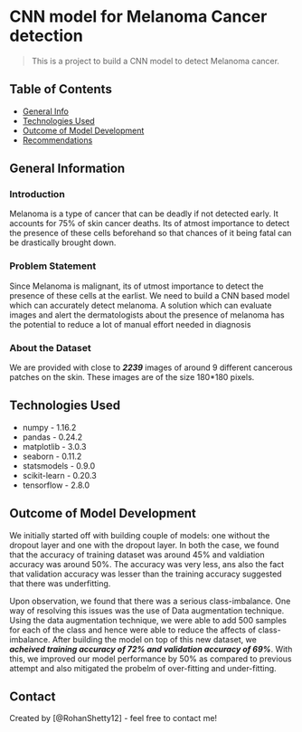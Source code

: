 # CNN model for Melanoma Cancer detection
> This is a project to build a CNN model to detect Melanoma cancer.

## Table of Contents
* [General Info](#general-information)
* [Technologies Used](#technologies-used)
* [Outcome of Model Development](#Outcome-of-model-development)
* [Recommendations](#Recommendations)


<!-- You can include any other section that is pertinent to your problem -->

## General Information
### Introduction
Melanoma is a type of cancer that can be deadly if not detected early. It accounts for 75% of skin cancer deaths. Its of atmost importance to detect the presence of these cells beforehand so that chances of it being fatal can be drastically brought down.

### Problem Statement
Since Melanoma is malignant, its of utmost importance to detect the presence of these cells at the earlist. We need to build a CNN based model which can accurately detect melanoma.  A solution which can evaluate images and alert the dermatologists about the presence of melanoma has the potential to reduce a lot of manual effort needed in diagnosis

### About the Dataset
We are provided with close to ***2239*** images of around 9 different cancerous patches on the skin. These images are of the size 180*180 pixels. 


## Technologies Used
- numpy - 1.16.2
- pandas - 0.24.2
- matplotlib - 3.0.3
- seaborn - 0.11.2
- statsmodels - 0.9.0
- scikit-learn - 0.20.3
- tensorflow - 2.8.0

## Outcome of Model Development
We initially started off with building couple of models: one without the dropout layer and one with the dropout layer. In both the case, we found that the accuracy of training dataset was around 45% and valdiation accuracy was around 50%. The accuracy was very less, ans also the fact that validation accuracy was lesser than the training accuracy suggested that there was underfitting.

Upon observation, we found that there was a serious class-imbalance. One way of resolving this issues was the use of Data augmentation technique. Using the data augmentation technique, we were able to add 500 samples for each of the class and hence were able to reduce the affects of class-imbalance. After building the model on top of this new dataset, we ***acheived training accuracy of 72% and validation accuracy of 69%***. With this, we improved our model performance by 50% as compared to previous attempt and also mitigated the probelm of over-fitting and under-fitting. 

## Contact
Created by [@RohanShetty12] - feel free to contact me!
